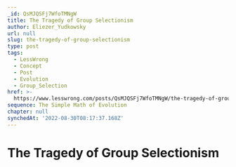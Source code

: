 ```yaml
---
_id: QsMJQSFj7WfoTMNgW
title: The Tragedy of Group Selectionism
author: Eliezer_Yudkowsky
url: null
slug: the-tragedy-of-group-selectionism
type: post
tags:
  - LessWrong
  - Concept
  - Post
  - Evolution
  - Group_Selection
href: >-
  https://www.lesswrong.com/posts/QsMJQSFj7WfoTMNgW/the-tragedy-of-group-selectionism
sequence: The Simple Math of Evolution
chapter: null
synchedAt: '2022-08-30T08:17:37.168Z'
---
```

# The Tragedy of Group Selectionism

